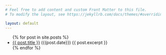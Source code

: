 ```yaml
---
# Feel free to add content and custom Front Matter to this file.
# To modify the layout, see https://jekyllrb.com/docs/themes/#overriding-theme-defaults

layout: default
---
```


<ul>
  {% for post in site.posts %}
    <li>
      <a href="{{ post.url }}">{{ post.title }}</a> ({{post.date}})
      {{ post.excerpt }}
    </li>
  {% endfor %}
</ul>
